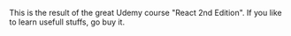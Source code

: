 This is the result of the great Udemy course "React 2nd Edition". If you like to learn usefull stuffs, go buy it.